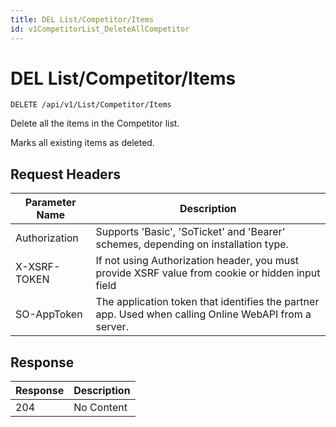 ```yaml
---
title: DEL List/Competitor/Items
id: v1CompetitorList_DeleteAllCompetitor
---
```


# DEL List/Competitor/Items

```http
DELETE /api/v1/List/Competitor/Items
```

Delete all the items in the Competitor list.

Marks all existing items as deleted.






## Request Headers

| Parameter Name | Description |
|----------------|-------------|
| Authorization  | Supports 'Basic', 'SoTicket' and 'Bearer' schemes, depending on installation type. |
| X-XSRF-TOKEN   | If not using Authorization header, you must provide XSRF value from cookie or hidden input field |
| SO-AppToken | The application token that identifies the partner app. Used when calling Online WebAPI from a server. |


## Response


| Response | Description |
|----------------|-------------|
| 204 | No Content |
